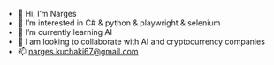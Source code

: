 - 👋 Hi, I’m Narges
- 👀 I’m interested in C# & python & playwright & selenium
- 🌱 I’m currently learning AI
- 💞️ I am looking to collaborate with AI and cryptocurrency companies
- 📫 narges.kuchaki67@gmail.com


<!---
NGK1367/NGK1367 is a ✨ special ✨ repository because its `README.md` (this file) appears on your GitHub profile.
You can click the Preview link to take a look at your changes.
--->
